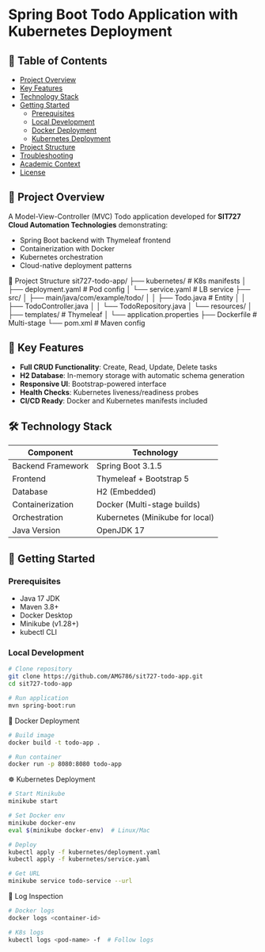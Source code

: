 # Spring Boot Todo Application with Kubernetes Deployment

## 📝 Table of Contents
- [Project Overview](#-project-overview)
- [Key Features](#-key-features)
- [Technology Stack](#-technology-stack)
- [Getting Started](#-getting-started)
  - [Prerequisites](#prerequisites)
  - [Local Development](#local-development)
  - [Docker Deployment](#docker-deployment)
  - [Kubernetes Deployment](#kubernetes-deployment)
- [Project Structure](#-project-structure)
- [Troubleshooting](#-troubleshooting)
- [Academic Context](#-academic-context)
- [License](#-license)

## 🌟 Project Overview
A Model-View-Controller (MVC) Todo application developed for **SIT727 Cloud Automation Technologies** demonstrating:
- Spring Boot backend with Thymeleaf frontend
- Containerization with Docker
- Kubernetes orchestration
- Cloud-native deployment patterns

📂 Project Structure
sit727-todo-app/
├── kubernetes/               # K8s manifests
│   ├── deployment.yaml       # Pod config
│   └── service.yaml          # LB service
├── src/
│   ├── main/java/com/example/todo/
│   │   ├── Todo.java         # Entity
│   │   ├── TodoController.java
│   │   └── TodoRepository.java
│   └── resources/
│       ├── templates/        # Thymeleaf
│       └── application.properties
├── Dockerfile                # Multi-stage
└── pom.xml                   # Maven config

## 🚀 Key Features
- **Full CRUD Functionality**: Create, Read, Update, Delete tasks
- **H2 Database**: In-memory storage with automatic schema generation
- **Responsive UI**: Bootstrap-powered interface
- **Health Checks**: Kubernetes liveness/readiness probes
- **CI/CD Ready**: Docker and Kubernetes manifests included

## 🛠 Technology Stack

| Component        | Technology                          |
|------------------|-------------------------------------|
| Backend Framework | Spring Boot 3.1.5                   |
| Frontend         | Thymeleaf + Bootstrap 5             |
| Database         | H2 (Embedded)                       |
| Containerization | Docker (Multi-stage builds)         |
| Orchestration    | Kubernetes (Minikube for local)     |
| Java Version     | OpenJDK 17                          |

## 🏁 Getting Started

### Prerequisites
- Java 17 JDK
- Maven 3.8+
- Docker Desktop
- Minikube (v1.28+)
- kubectl CLI

### Local Development
```bash
# Clone repository
git clone https://github.com/AMG786/sit727-todo-app.git
cd sit727-todo-app

# Run application
mvn spring-boot:run
```
🐳 Docker Deployment
```bash
# Build image
docker build -t todo-app .

# Run container
docker run -p 8080:8080 todo-app
```
☸️ Kubernetes Deployment
```bash
# Start Minikube
minikube start

# Set Docker env
minikube docker-env
eval $(minikube docker-env)  # Linux/Mac

# Deploy
kubectl apply -f kubernetes/deployment.yaml
kubectl apply -f kubernetes/service.yaml

# Get URL
minikube service todo-service --url
```
📜 Log Inspection
```bash
# Docker logs
docker logs <container-id>

# K8s logs
kubectl logs <pod-name> -f  # Follow logs
```
